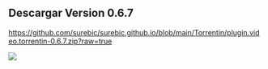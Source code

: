 ## Descargar Version 0.6.7

https://github.com/surebic/surebic.github.io/blob/main/Torrentin/plugin.video.torrentin-0.6.7.zip?raw=true


![](https://raw.githubusercontent.com/surebic/plugin.video.torrentin/master/banner.jpg)
